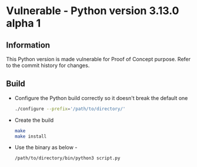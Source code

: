 # Vulnerable - Python version 3.13.0 alpha 1

## Information
This Python version is made vulnerable for Proof of Concept purpose. Refer to the commit history for changes.

## Build
- Configure the Python build correctly so it doesn't break the default one
    ```bash
    ./configure --prefix='/path/to/directory/'
    ```
- Create the build
    ```bash
    make
    make install    
    ```
- Use the binary as below -
    ```bash
    /path/to/directory/bin/python3 script.py
    ```
